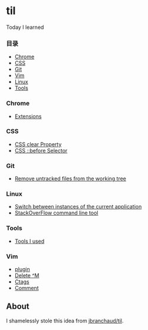 # til
Today I learned

### 目录

* [Chrome](#chrome)
* [CSS](#css)
* [Git](#git)
* [Vim](#vim)
* [Linux](#linux)
* [Tools](#tools)

### Chrome

- [Extensions](chrome/extensions.md)


### CSS

- [CSS clear Property](css/css-clear-property.md)
- [CSS ::before Selector](css/css-before-selector.md)


### Git

- [Remove untracked files from the working tree](git/git-clean.md)


### Linux

- [Switch between instances of the current application](linux/switch-application.md)
- [StackOverFlow command line tool](linux/stackoverflow-command-line-tool.md)


### Tools

- [Tools I used](tools/tools-i-used.md)

### Vim

- [plugin](vim/plugin.md)
- [Delete ^M](vim/delete-^M.md)
- [Ctags](vim/ctags.md)
- [Comment](vim/comment.md)



## About

I shamelessly stole this idea from 
[jbranchaud/til](https://github.com/jbranchaud/til).



